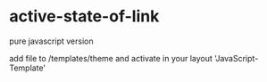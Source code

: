 # active-state-of-link  
pure javascript version  
  
add file to /templates/theme and activate in your layout 'JavaScript-Template'  
